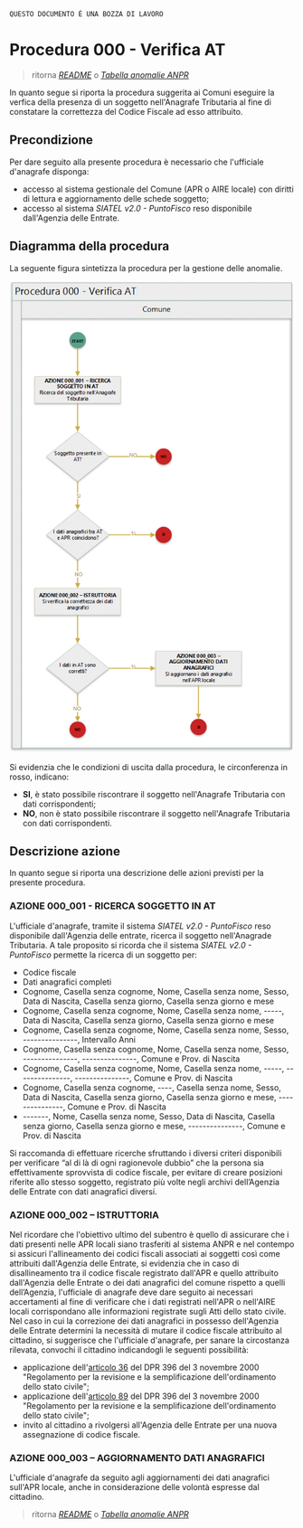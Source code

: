 	QUESTO DOCUMENTO É UNA BOZZA DI LAVORO

# Procedura 000 - Verifica AT

> ritorna [*README*](../README.md) o [*Tabella anomalie ANPR*](../TAB01_ANOMALIE_ANPR.md)

In quanto segue si riporta la procedura suggerita ai Comuni eseguire la verfica della presenza di un soggetto nell'Anagrafe Tributaria al fine di constatare la correttezza del Codice Fiscale ad esso attribuito.


## Precondizione
Per dare seguito alla presente procedura è necessario che l'ufficiale d'anagrafe disponga:

- accesso al sistema gestionale del Comune (APR o AIRE locale) con diritti di lettura e aggiornamento delle schede soggetto;
- accesso al sistema *SIATEL v2.0 - PuntoFisco* reso disponibile dall'Agenzia delle Entrate. 


## Diagramma della procedura
La seguente figura sintetizza la procedura per la gestione delle anomalie.

![Swimlane diagram procedura 010](image/IMAGE_000.png)

Si evidenzia che le condizioni di uscita dalla procedura, le circonferenza in rosso, indicano:

- **SI**, è stato possibile riscontrare il soggetto nell'Anagrafe Tributaria con dati corrispondenti;
- **NO**, non è stato possibile riscontrare il soggetto nell'Anagrafe Tributaria con dati corrispondenti.

## Descrizione azione
In quanto segue si riporta una descrizione delle azioni previsti per la presente procedura.

### AZIONE 000_001 - RICERCA SOGGETTO IN AT
L'ufficiale d'anagrafe, tramite il sistema *SIATEL v2.0 - PuntoFisco* reso disponibile dall'Agenzia delle entrate, ricerca il soggetto nell'Anagrade Tributaria. A tale proposito si ricorda che il sistema *SIATEL v2.0 - PuntoFisco* permette la ricerca di un soggetto per:

- Codice fiscale
- Dati anagrafici completi
- Cognome, Casella senza cognome, Nome, Casella senza nome, Sesso, Data di Nascita, Casella senza giorno, Casella senza giorno e mese
- Cognome, Casella senza cognome, Nome, Casella senza nome, -----, Data di Nascita, Casella senza giorno, Casella senza giorno e mese
- Cognome, Casella senza cognome, Nome, Casella senza nome, Sesso, ---------------, Intervallo Anni
- Cognome, Casella senza cognome, Nome, Casella senza nome, Sesso, ---------------, ---------------, Comune e Prov. di Nascita
- Cognome, Casella senza cognome, Nome, Casella senza nome, -----, ---------------, ---------------, Comune e Prov. di Nascita
- Cognome, Casella senza cognome, ----, Casella senza nome, Sesso, Data di Nascita, Casella senza giorno, Casella senza giorno e mese, ---------------, Comune e Prov. di Nascita 
- -------, Nome, Casella senza nome, Sesso, Data di Nascita, Casella senza giorno, Casella senza giorno e mese, ---------------, Comune e Prov. di Nascita 

Si raccomanda di effettuare ricerche sfruttando i diversi criteri disponibili per verificare “al di là di ogni ragionevole dubbio” che la persona sia effettivamente sprovvista di codice fiscale, per evitare di creare posizioni riferite allo stesso soggetto, registrato più volte negli archivi dell’Agenzia delle Entrate con dati anagrafici diversi.

### AZIONE 000_002 – ISTRUTTORIA
Nel ricordare che l'obiettivo ultimo del subentro è quello di assicurare che i dati presenti nelle APR locali siano trasferiti al sistema ANPR e nel contempo si assicuri l'allineamento dei codici fiscali associati ai soggetti così come attribuiti dall'Agenzia delle Entrate, si evidenzia che in caso di disallineamento tra il codice fiscale registrato dall'APR e quello attribuito dall'Agenzia delle Entrate o dei dati anagrafici del comune rispetto a quelli dell’Agenzia, l'ufficiale di anagrafe deve dare seguito ai necessari accertamenti al fine di verificare che i dati registrati nell'APR o nell'AIRE locali corrispondano alle informazioni registrate sugli Atti dello stato civile. Nel caso in cui la correzione dei dati anagrafici in possesso dell'Agenzia delle Entrate determini la necessità di mutare il codice fiscale attribuito al cittadino, si suggerisce che l'ufficiale d'anagrafe, per sanare la circostanza rilevata, convochi il cittadino indicandogli le seguenti possibilità:

- applicazione dell'[articolo 36](http://www.normattiva.it/uri-res/N2Ls?urn:nir:stato:decreto.legge:2000-10-03;396~art36) del DPR 396 del 3 novembre 2000 "Regolamento per la revisione e la semplificazione dell'ordinamento dello stato civile";
- applicazione dell'[articolo 89](http://www.normattiva.it/uri-res/N2Ls?urn:nir:stato:decreto.legge:2000-10-03;396~art89) del DPR 396 del 3 novembre 2000 "Regolamento per la revisione e la semplificazione dell'ordinamento dello stato civile";
- invito al cittadino a rivolgersi all'Agenzia delle Entrate per una nuova assegnazione di codice fiscale.

### AZIONE 000_003 – AGGIORNAMENTO DATI ANAGRAFICI
L'ufficiale d'anagrafe da seguito agli aggiornamenti dei dati anagrafici sull'APR locale, anche in considerazione delle volontà espresse dal cittadino.  


> ritorna [*README*](../README.md) o [*Tabella anomalie ANPR*](../TAB01_ANOMALIE_ANPR.md)
